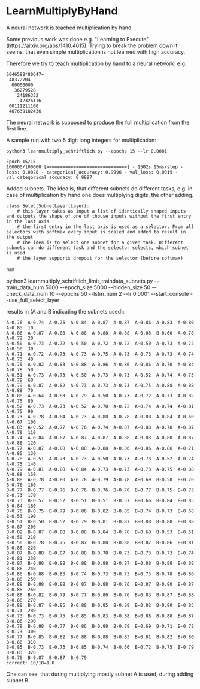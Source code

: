 # LearnMultiplyByHand
A neural network is teached multiplication by hand

Some previous work was done e.g. "Learning to Execute" (https://arxiv.org/abs/1410.4615). Trying to break the problem down it seems,
that even simple multiplication is not learned with high accuracy.

Therefore we try to teach multiplication by hand to a neural network:
e.g.

    6046588*80647=  
     48372704   
      00000000   
       36279528   
        24186352   
         42326116  
     00111211100   
     487639182436  
 
The neural network is supposed to produce the full multiplication from the first line.


A sample run with two 5 digit long integers for multiplication:
    
    python3 learnmultiply_schriftlich.py --epochs 15 --lr 0.0001
    
    Epoch 15/15
    100000/100000 [==============================] - 1502s 15ms/step - loss: 0.0028 - categorical_accuracy: 0.9996 - val_loss: 0.0019 - val_categorical_accuracy: 0.9997

Added subnets. The idea is, that different subnets do different tasks, e.g. in case of multiplication by hand one does multiplying digits, the other adding.

```
class SelectSubnetLayer(Layer):
    # this layer takes as input a list of identically shaped inputs and outputs the shape of one of thouse inputs without the first entry in the last axis
    # the first entry in the last axis is used as a selector. From all selectors with softmax every input is scaled and added to result in the output
    # The idea is to select one subnet for a given task. Different subnets can do different task and the selector selects, which subnet is used.
    # the layer supports dropout for the selector (before softmax)
```

run

python3 learnmultiply_schriftlich_limit_traindata_subnets.py --train_data_num 5000 --epoch_size 5000 --hidden_size 50 --check_data_num 10 --epochs 50 --lstm_num 2 --lr 0.0001 --start_console --use_full_select_layer

results in (A and B indicating the subnets used):
```
A-0.76  A-0.74  A-0.75  A-0.84  A-0.87  A-0.87  A-0.86  A-0.83  A-0.80  A-0.85  10
A-0.86  A-0.87  A-0.88  A-0.88  A-0.88  A-0.88  A-0.88  B-0.60  A-0.78  A-0.72  20
A-0.50  A-0.73  A-0.72  A-0.50  A-0.72  A-0.72  A-0.50  A-0.73  A-0.72  A-0.50  30
A-0.71  A-0.72  A-0.73  A-0.73  A-0.75  A-0.73  A-0.73  A-0.73  A-0.74  A-0.73  40
A-0.75  A-0.82  A-0.83  A-0.88  A-0.86  A-0.86  A-0.86  A-0.70  A-0.84  A-0.78  50
A-0.51  A-0.73  A-0.73  A-0.50  A-0.73  A-0.73  A-0.52  A-0.74  A-0.75  A-0.79  60
A-0.79  A-0.87  A-0.82  A-0.73  A-0.73  A-0.73  A-0.75  A-0.88  A-0.88  A-0.88  70
A-0.88  A-0.64  A-0.83  A-0.79  A-0.50  A-0.73  A-0.72  A-0.73  A-0.82  A-0.75  80
A-0.52  A-0.73  A-0.73  A-0.52  A-0.70  A-0.72  A-0.74  A-0.74  A-0.81  A-0.75  90
A-0.73  A-0.78  A-0.84  A-0.73  A-0.88  A-0.78  A-0.88  A-0.84  A-0.60  A-0.67  100
A-0.83  A-0.52  A-0.77  A-0.76  A-0.74  A-0.87  A-0.88  A-0.78  A-0.87  A-0.79  110
A-0.74  A-0.84  A-0.87  A-0.87  A-0.87  A-0.88  A-0.83  A-0.80  A-0.87  A-0.88  120
A-0.77  A-0.87  A-0.88  A-0.88  A-0.88  A-0.86  A-0.86  A-0.86  A-0.71  A-0.85  130
A-0.78  A-0.51  A-0.73  A-0.73  A-0.50  A-0.73  A-0.73  A-0.52  A-0.74  A-0.75  140
A-0.79  A-0.81  A-0.88  A-0.84  A-0.73  A-0.73  A-0.73  A-0.75  A-0.88  A-0.88  150
A-0.88  A-0.78  A-0.80  A-0.78  A-0.79  A-0.78  A-0.69  B-0.58  B-0.70  B-0.76  160
B-0.77  B-0.77  B-0.76  B-0.76  B-0.76  B-0.76  B-0.77  B-0.75  B-0.73  B-0.73  170
B-0.73  B-0.57  B-0.52  B-0.51  B-0.51  B-0.57  B-0.66  B-0.84  B-0.85  B-0.84  180
B-0.76  B-0.75  B-0.79  B-0.86  B-0.82  B-0.85  B-0.74  B-0.73  B-0.68  B-0.53  190
B-0.51  B-0.50  B-0.52  B-0.79  B-0.81  B-0.87  B-0.88  B-0.88  B-0.88  B-0.87  200
B-0.82  B-0.87  B-0.88  B-0.88  B-0.84  B-0.78  B-0.68  B-0.53  B-0.51  B-0.50  210
B-0.50  B-0.78  B-0.75  B-0.87  B-0.88  B-0.88  B-0.87  B-0.86  B-0.81  B-0.88  220
B-0.87  B-0.88  B-0.87  B-0.88  B-0.78  B-0.73  B-0.73  B-0.73  B-0.74  B-0.81  230
B-0.87  B-0.88  B-0.88  B-0.88  B-0.88  B-0.87  B-0.88  B-0.88  B-0.88  B-0.86  240
B-0.86  B-0.88  B-0.83  B-0.74  B-0.73  B-0.73  B-0.73  B-0.78  B-0.86  B-0.88  250
B-0.88  B-0.88  B-0.88  B-0.87  B-0.88  B-0.76  B-0.87  B-0.80  B-0.87  B-0.88  260
B-0.88  B-0.82  B-0.79  B-0.77  B-0.80  B-0.76  B-0.83  B-0.87  B-0.88  B-0.88  270
B-0.88  B-0.87  B-0.85  B-0.88  B-0.85  B-0.88  B-0.82  B-0.80  B-0.85  B-0.74  280
B-0.73  B-0.73  B-0.75  B-0.85  B-0.83  B-0.88  B-0.88  B-0.88  B-0.87  B-0.86  290
B-0.79  B-0.88  B-0.77  B-0.86  B-0.88  B-0.78  B-0.69  B-0.71  B-0.72  B-0.73  300
B-0.77  B-0.85  B-0.82  B-0.88  B-0.88  B-0.83  B-0.81  B-0.82  B-0.80  B-0.88  310
B-0.85  B-0.73  B-0.73  B-0.85  B-0.74  B-0.66  B-0.72  B-0.75  B-0.79  B-0.83  320
B-0.76  B-0.87  B-0.87  B-0.79  
correct: 10/10=1.0
```

One can see, that during multiplying mostly subnet A is used, during adding subnet B.



